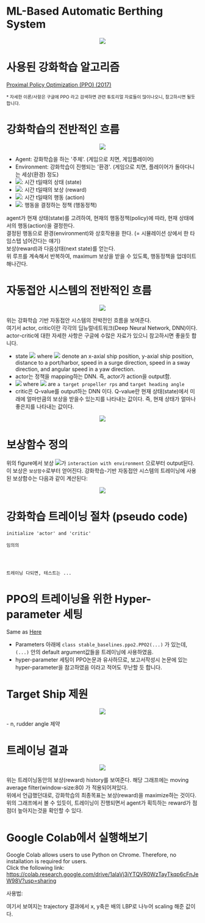 # ML-Based Automatic Berthing System

<p align="center">
  <img src="imgs/berthing_trajectory_03.png"/>
</p>

# 사용된 강화학습 알고리즘
[Proximal Policy Optimization (PPO) (2017)](https://arxiv.org/abs/1707.06347) <br>

<small>* 자세한 이론/사항은 구글에 PPO 라고 검색하면 관련 튜토리얼 자료들이 많이나오니, 참고하시면 될듯합니다.</small>

# 강화학습의 전반적인 흐름
<p align="center">
  <img src="imgs/RL-flow2.png"/>
</p>

- Agent: 강화학습을 하는 '주체'. (게임으로 치면, 게임플레이어)
- Environment: 강화학습이 진행되는 '환경'. (게임으로 치면, 플레이어가 돌아다니는 세상(환경) 정도)
- <img src="https://render.githubusercontent.com/render/math?math=s_t">: 시간 t일때의 상태 (state)
- <img src="https://render.githubusercontent.com/render/math?math=r_t">: 시간 t일때의 보상 (reward)
- <img src="https://render.githubusercontent.com/render/math?math=a_t">: 시간 t일때의 행동 (action)
- <img src="https://render.githubusercontent.com/render/math?math=\pi">: 행동을 결정하는 정책 (행동정책)

agent가 현재 상태(state)를 고려하여, 현재의 행동정책(policy)에 따라, 현재 상태에서의 행동(action)을 결정한다.<br>
결정된 행동으로 환경(environment)와 상호작용을 한다. (= 시뮬레이션 상에서 한 타임스텝 넘어간다는 얘기)<br>
보상(reward)과 다음상태(next state)를 얻는다.<br>
위 루프를 계속해서 반복하여, maximum 보상을 받을 수 있도록, 행동정책을 업데이트 해나간다.<br>

# 자동접안 시스템의 전반적인 흐름
<p align="center">
  <img src="imgs/RL_overall_flow2.png"/>
</p>
위는 강화학습 기반 자동접안 시스템의 전박전인 흐름을 보여준다.<br>
여기서 actor, critic이란 각각의 딥뉴럴네트워크(Deep Neural Network, DNN)이다. actor-critic에 대한 자세한 사항은 구글에 수많은 자료가 있으니 참고하시면 좋을듯 합니다.<br>

- state <img src="https://render.githubusercontent.com/render/math?math=s_t=\{x, y, d, u, v, r, \psi\}"> where <img src="https://render.githubusercontent.com/render/math?math=x, y, d, u, v, r, \psi"> denote an x-axial ship position, y-axial ship position, distance to a port/harbor, speed in a surge direction, speed in a sway direction, and angular speed in a yaw direction.
- actor는 정책을 mapping하는 DNN. 즉, actor가 action을 output함. 
- <img src="https://render.githubusercontent.com/render/math?math=a_t=\{n, \psi\}"> where <img src="https://render.githubusercontent.com/render/math?math=n, \psi"> are `a target propeller rps` and `target heading angle`
- critic은 Q-value를 output하는 DNN 이다. Q-value란 현재 상태(state)에서 미래에 얼마만큼의 보상을 받을수 있는지를 나타내는 값이다. 즉, 현재 상태가 얼마나 좋은지를 나타내는 값이다.

<p align="center">
  <img src="imgs/s_t.png"/>
</p>


# 보상함수 정의
위의 figure에서 보상 <img src="https://render.githubusercontent.com/render/math?math=r_t">가 `interaction with environment` 으로부터 output된다. 이 보상은 `보상함수`로부터 얻어진다. 강화학습-기반 자동접안 시스템의 트레이닝에 사용된 보상함수는 다음과 같이 계산된다: <br>

<p align="center">
<img src="imgs/reward_func.png"/>
</p>


# 강화학습 트레이닝 절차 (pseudo code)
```
initialize 'actor' and 'critic' 

임의의 
  



트레이닝 다되면, 테스트는 ...
```


# PPO의 트레이닝을 위한 Hyper-parameter 세팅
Same as [Here](https://stable-baselines.readthedocs.io/en/master/modules/ppo2.html)
- Parameters 아래에 `class stable_baselines.ppo2.PPO2(...)` 가 있는데, `(...)` 안의 default argument값들을 트레이닝에 사용하였음.
- hyper-parameter 세팅이 PPO논문과 유사하므로, 보고서작성시 논문에 있는 hyper-parameter을 참고하였음 이라고 적어도 무난할 듯 합니다.

# Target Ship 제원
<p align="center">
  <img src="imgs/ship_property.png"/>
</p>
- n, rudder angle 제약


# 트레이닝 결과
<p align="center">
  <img src="imgs/reward_hist.png"/>
</p>
위는 트레이닝동안의 보상(reward) history를 보여준다. 해당 그래프에는 moving average filter(window-size:80) 가 적용되어져있다.  <br>
위에서 언급했던대로, 강화학습의 최종목표는 보상(reward)을 maximize하는 것이다. 위의 그래프에서 볼 수 있듯이, 트레이닝이 진행되면서 agent가 획득하는 reward가 점점더 높아지는것을 확인할 수 있다.

# Google Colab에서 실행해보기
Google Colab allows users to use Python on Chrome. Therefore, no installation is required for users.<br>
Click the following link: https://colab.research.google.com/drive/1aIaVj3iYTQVR0WzTayTkqp6cFnJeW98V?usp=sharing

사용법:

여기서 보여지는 trajectory 결과에서 x, y축은 배의 LBP로 나누어 scaling 해준 값이다.
